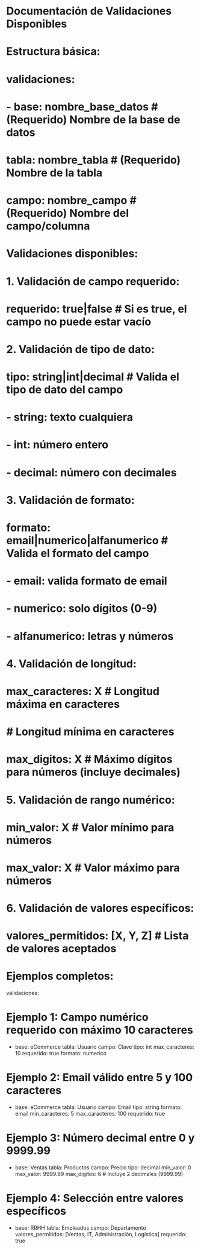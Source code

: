 # Documentación de Validaciones Disponibles
# 
# Estructura básica:
# validaciones:
#   - base: nombre_base_datos    # (Requerido) Nombre de la base de datos
#     tabla: nombre_tabla        # (Requerido) Nombre de la tabla
#     campo: nombre_campo        # (Requerido) Nombre del campo/columna
#
# Validaciones disponibles:
#
# 1. Validación de campo requerido:
#    requerido: true|false       # Si es true, el campo no puede estar vacío
#
# 2. Validación de tipo de dato:
#    tipo: string|int|decimal    # Valida el tipo de dato del campo
#      - string: texto cualquiera
#      - int: número entero
#      - decimal: número con decimales
#
# 3. Validación de formato:
#    formato: email|numerico|alfanumerico  # Valida el formato del campo
#      - email: valida formato de email
#      - numerico: solo dígitos (0-9)
#      - alfanumerico: letras y números
#
# 4. Validación de longitud:
#    max_caracteres: X           # Longitud máxima en caracteres
#               # Longitud mínima en caracteres
#    max_digitos: X              # Máximo dígitos para números (incluye decimales)
#
# 5. Validación de rango numérico:
#    min_valor: X                # Valor mínimo para números
#    max_valor: X                # Valor máximo para números
#
# 6. Validación de valores específicos:
#    valores_permitidos: [X, Y, Z] # Lista de valores aceptados
#
# Ejemplos completos:
validaciones:
  # Ejemplo 1: Campo numérico requerido con máximo 10 caracteres
  - base: eCommerce
    tabla: Usuario
    campo: Clave
    tipo: int
    max_caracteres: 10
    requerido: true
    formato: numerico

  # Ejemplo 2: Email válido entre 5 y 100 caracteres
  - base: eCommerce
    tabla: Usuario
    campo: Email
    tipo: string
    formato: email
    min_caracteres: 5
    max_caracteres: 100
    requerido: true

  # Ejemplo 3: Número decimal entre 0 y 9999.99
  - base: Ventas
    tabla: Productos
    campo: Precio
    tipo: decimal
    min_valor: 0
    max_valor: 9999.99
    max_digitos: 6  # Incluye 2 decimales (9999.99)

  # Ejemplo 4: Selección entre valores específicos
  - base: RRHH
    tabla: Empleados
    campo: Departamento
    valores_permitidos: [Ventas, IT, Administración, Logística]
    requerido: true